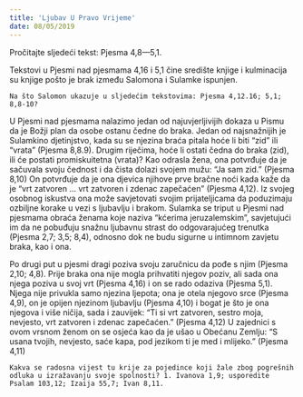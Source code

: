 ```yaml
---
title: 'Ljubav U Pravo Vrijeme'
date: 08/05/2019
---
```


Pročitajte sljedeći tekst: Pjesma 4,8—5,1.

Tekstovi u Pjesmi nad pjesmama 4,16 i 5,1 čine središte knjige i kulminacija su knjige pošto je brak između Salomona i Sulamke ispunjen.

`Na što Salomon ukazuje u sljedećim tekstovima: Pjesma 4,12.16; 5,1; 8,8-10?`

U Pjesmi nad pjesmama nalazimo jedan od najuvjerljivijih dokaza u Pismu da je Božji plan da osobe ostanu čedne do braka. Jedan od najsnažnijih je Sulamkino djetinjstvo, kada su se njezina braća pitala hoće li biti “zid” ili “vrata” (Pjesma 8,8.9). Drugim riječima, hoće li ostati čedna do braka (zid), ili će postati promiskuitetna (vrata)? Kao odrasla žena, ona potvrđuje da je sačuvala svoju čednost i da čista dolazi svojem mužu: “Ja sam zid.” (Pjesma 8,10) On potvrđuje da je ona djevica njihove prve bračne noći kada kaže da je “vrt zatvoren ... vrt zatvoren i zdenac zapečaćen” (Pjesma 4,12). Iz svojeg osobnog iskustva ona može savjetovati svojim prijateljicama da poduzimaju ozbiljne korake u vezi s ljubavlju i brakom. Sulamka se triput u Pjesmi nad pjesmama obraća ženama koje naziva “kćerima jeruzalemskim”, savjetujući im da ne pobuđuju snažnu ljubavnu strast do odgovarajućeg trenutka (Pjesma 2,7; 3,5; 8,4), odnosno dok ne budu sigurne u intimnom zavjetu braka, kao i ona.

Po drugi put u pjesmi dragi poziva svoju zaručnicu da pođe s njim (Pjesma 2,10; 4,8). Prije braka ona nije mogla prihvatiti njegov poziv, ali sada ona njega poziva u svoj vrt (Pjesma 4,16) i on se rado odaziva (Pjesma 5,1). Njega nije privukla samo njezina ljepota; ona je otela njegovo srce (Pjesma 4,9), on je opijen njezinom ljubavlju (Pjesma 4,10) i bogat je što je ona njegova i više ničija, sada i zauvijek: “Ti si vrt zatvoren, sestro moja, nevjesto, vrt zatvoren i zdenac zapečaćen.” (Pjesma 4,12) U zajednici s ovom vrsnom ženom on se osjeća kao da je ušao u Obećanu Zemlju: “S usana tvojih, nevjesto, saće kapa, pod jezikom ti je med i mlijeko.” (Pjesma 4,11)

`Kakva se radosna vijest tu krije za pojedince koji žale zbog pogrešnih odluka u izražavanju svoje spolnosti? 1. Ivanova 1,9; usporedite Psalam 103,12; Izaija 55,7; Ivan 8,11.`
